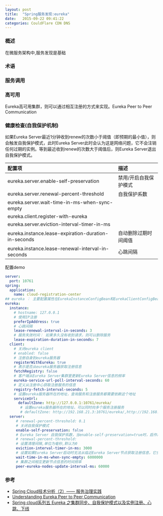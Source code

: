 ```yaml
---
layout: post
title:  "Spring服务发现:eureka"
date:   2015-09-22 09:41:22
categories: CouldFlare CDN DNS
---
```


### 概述
在微服务架构中,服务发现是基础

### 术语

### 服务调用

### 高可用
Eureka高可用集群，则可以通过相互注册的方式来实现。Eureka Peer to Peer Communication

### 健康检查(自我保护机制)
如果Eureka Server最近1分钟收到renew的次数小于阈值（即预期的最小值），则会触发自我保护模式，此时Eureka Server此时会认为这是网络问题，它不会注销任何过期的实例。等到最近收到renew的次数大于阈值后，则Eureka Server退出自我保护模式。

| 配置项                                                | 描述               |
|:-----------------------------------------------------|:------------------|
| eureka.server.enable-self-preservation               | 禁用/开启自我保护模式 |
| eureka.server.renewal-percent-threshold              | 自我保护系数        |
| eureka.server.wait-time-in-ms-when-sync-empty        |                   |
| eureka.client.register-with-eureka                   |                   |
| eureka.server.eviction-interval-timer-in-ms          |                   |
| eureka.instance.lease-expiration-duration-in-seconds | 自动删除过期时间阈值    |
| eureka.instance.lease-renewal-interval-in-seconds    | 心跳间隔            |

配置demo
```yml
server:
  port: 10761
spring:
  application:
    name: cloud-registration-center
## eureka ： 主要配置属性在EurekaInstanceConfigBean和EurekaClientConfigBean中
eureka:
  instance:
    # hostname: 127.0.0.1
    # 使用IP注册
    preferIpAddress: true
    # 心跳间隔
    lease-renewal-interval-in-seconds: 3
    # 服务失效时间： 如果多久没有收到请求，则可以删除服务
    lease-expiration-duration-in-seconds: 7
  client:
    # 关闭eureka client
    # enabled: false
    # 注册自身到eureka服务器
    registerWithEureka: true
    # 表示是否从eureka服务器获取注册信息
    fetchRegistry: false
    # 客户端从Eureka Server集群里更新Eureka Server信息的频率
    eureka-service-url-poll-interval-seconds: 60
    # 定义从注册中心获取注册服务的信息
    registry-fetch-interval-seconds: 5
    # 设置eureka服务器所在的地址，查询服务和注册服务都需要依赖这个地址
    serviceUrl:
      defaultZone: http://127.0.0.1:10761/eureka/
       # 设置eureka服务器所在的地址，可以同时向多个服务注册服务
       # defaultZone: http://192.168.21.3:10761/eureka/,http://192.168.21.4:10761/eureka/
  server:
     # renewal-percent-threshold: 0.1
     # 关闭自我保护模式
     enable-self-preservation: false
     # Eureka Server 自我保护系数，当enable-self-preservation=true时，启作用
     # renewal-percent-threshold:
     # 设置清理间隔,单位为毫秒,默认为0
     eviction-interval-timer-in-ms: 3000
     # 设置如果Eureka Server启动时无法从临近Eureka Server节点获取注册信息，它多久不对外提供注册服务
     wait-time-in-ms-when-sync-empty: 6000000
     # 集群之间相互更新节点信息的时间频率
     peer-eureka-nodes-update-interval-ms: 60000
```
### 参考
+ [Spring Cloud技术分析（2）—— 服务治理实践](http://tech.lede.com/2017/03/29/rd/server/SpringCloud1C/)
+ [Understanding Eureka Peer to Peer Communication](https://github.com/Netflix/eureka/wiki/Understanding-Eureka-Peer-to-Peer-Communication)
+ [Spring cloud系列五 Eureka 之集群同步、自我保护模式以及实例注册、心跳、下线](https://blog.csdn.net/hry2015/article/details/78245149)
